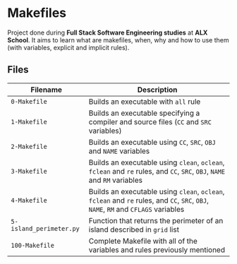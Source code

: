 # Makefiles

Project done during **Full Stack Software Engineering studies** at **ALX School**. It aims to learn what are makefiles, when, why and how to use them (with variables, explicit and implicit rules).

## Files

| Filename | Description |
| -------- | ----------- |
| `0-Makefile` | Builds an executable with `all` rule |
| `1-Makefile` | Builds an executable specifying a compiler and source files (`CC` and `SRC` variables) |
| `2-Makefile` | Builds an executable using `CC`, `SRC`, `OBJ` and `NAME` variables |
| `3-Makefile` | Builds an executable using `clean`, `oclean`, `fclean` and `re` rules, and `CC`, `SRC`, `OBJ`, `NAME` and `RM` variables |
| `4-Makefile` | Builds an executable using `clean`, `oclean`, `fclean` and `re` rules, and `CC`, `SRC`, `OBJ`, `NAME`, `RM` and `CFLAGS` variables  |
| `5-island_perimeter.py` | Function that returns the perimeter of an island described in `grid` list |
| `100-Makefile` | Complete Makefile with all of the variables and rules previously mentioned |
